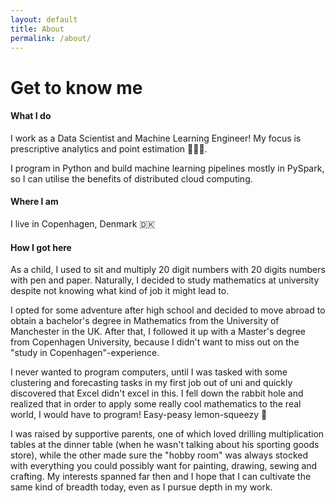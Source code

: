 ```yaml
---
layout: default
title: About
permalink: /about/
---
```


# Get to know me
#### What I do
I work as a Data Scientist and Machine Learning Engineer! My focus is prescriptive analytics and point estimation 👩🏼‍💻.

I program in Python and build machine learning pipelines mostly in PySpark, so I can utilise the benefits of distributed cloud computing.

#### Where I am
I live in Copenhagen, Denmark 🇩🇰 

#### How I got here
As a child, I used to sit and multiply 20 digit numbers with 20 digits numbers with pen and paper. Naturally, I decided to study mathematics at university despite not knowing what kind of job it might lead to.

I opted for some adventure after high school and decided to move abroad to obtain a bachelor's degree in Mathematics from the University of Manchester in the UK. After that, I followed it up with a Master's degree from Copenhagen University, because I didn't want to miss out on the "study in Copenhagen"-experience. 

I never wanted to program computers, until I was tasked with some clustering and forecasting tasks in my first job out of uni and quickly discovered that Excel didn't excel in this. I fell down the rabbit hole and realized that in order to apply some really cool mathematics to the real world, I would have to program! Easy-peasy lemon-squeezy 🍋 

I was raised by supportive parents, one of which loved drilling multiplication tables at the dinner table (when he wasn't talking about his sporting goods store), while the other made sure the "hobby room" was always stocked with everything you could possibly want for painting, drawing, sewing and crafting. My interests spanned far then and I hope that I can cultivate the same kind of breadth today, even as I pursue depth in my work.






